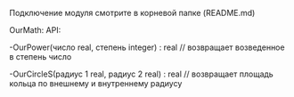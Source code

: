 Подключение модуля смотрите в корневой папке (README.md)

OurMath: API:

-OurPower(число real, степень integer) : real // возвращает возведенное в степень число

-OurCircleS(радиус 1 real, радиус 2 real) : real // возвращает площадь кольца по внешнему и внутреннему радиусу
